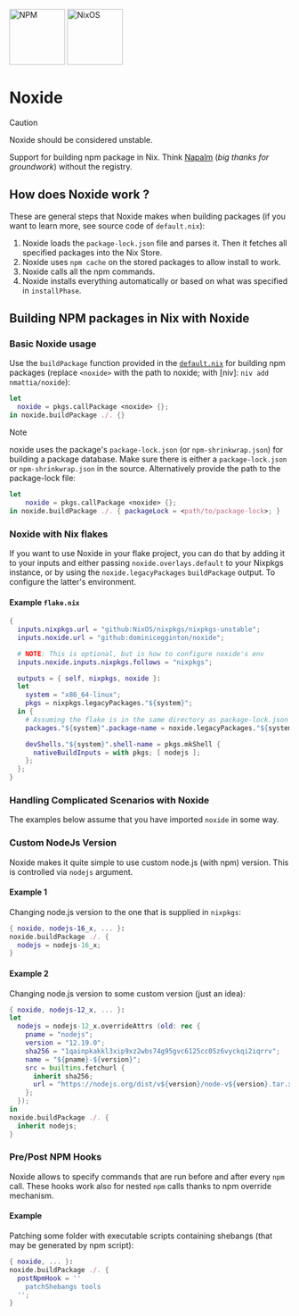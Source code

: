 [<img src="https://avatars.githubusercontent.com/u/6078720?s=200&v=4" width="100" alt="NPM">](https://npmjs.com)
[<img src="https://nixos.org/logo/nixos-logo-only-hires.png" width="100" alt="NixOS">](https://nixos.org)

# Noxide

> [!CAUTION]
>
> Noxide should be considered unstable.

Support for building npm package in Nix. Think [Napalm](https://github.com/nix-community/napalm) (_big thanks for groundwork_) without the registry.

## How does Noxide work ?

These are general steps that Noxide makes when building packages (if you want to learn more, see source code of `default.nix`):

1. Noxide loads the `package-lock.json` file and parses it. Then it fetches all specified packages into the Nix Store.
2. Noxide uses `npm cache` on the stored packages to allow install to work.
3. Noxide calls all the npm commands.
4. Noxide installs everything automatically or based on what was specified in `installPhase`.

## Building NPM packages in Nix with Noxide

### Basic Noxide usage

Use the `buildPackage` function provided in the [`default.nix`](./default.nix)
for building npm packages (replace `<noxide>` with the path to noxide;
with [niv]: `niv add nmattia/noxide`):

``` nix
let
  noxide = pkgs.callPackage <noxide> {};
in noxide.buildPackage ./. {}
```

> [!NOTE]
> noxide uses the package's `package-lock.json` (or `npm-shrinkwrap.json`) for building a package database.
> Make sure there is either a `package-lock.json` or `npm-shrinkwrap.json` in the source.
> Alternatively provide the path to the package-lock file:

``` nix
let
    noxide = pkgs.callPackage <noxide> {};
in noxide.buildPackage ./. { packageLock = <path/to/package-lock>; }
```

### Noxide with Nix flakes

If you want to use Noxide in your flake project, you can do that by adding it to your inputs and either passing `noxide.overlays.default` to your Nixpkgs instance, or by using the `noxide.legacyPackages` `buildPackage` output. To configure the latter's environment.

#### Example `flake.nix`

```nix
{
  inputs.nixpkgs.url = "github:NixOS/nixpkgs/nixpkgs-unstable";
  inputs.noxide.url = "github:dominicegginton/noxide";

  # NOTE: This is optional, but is how to configure noxide's env
  inputs.noxide.inputs.nixpkgs.follows = "nixpkgs";

  outputs = { self, nixpkgs, noxide }:
  let
    system = "x86_64-linux";
    pkgs = nixpkgs.legacyPackages."${system}";
  in {
    # Assuming the flake is in the same directory as package-lock.json
    packages."${system}".package-name = noxide.legacyPackages."${system}".buildPackage ./. { };

    devShells."${system}".shell-name = pkgs.mkShell {
      nativeBuildInputs = with pkgs; [ nodejs ];
    };
  };
}
```

### Handling Complicated Scenarios with Noxide

The examples below assume that you have imported `noxide` in some way.

### Custom NodeJs Version

Noxide makes it quite simple to use custom node.js (with npm) version.
This is controlled via `nodejs` argument.

#### Example 1

Changing node.js version to the one that is supplied in `nixpkgs`:

```nix
{ noxide, nodejs-16_x, ... }:
noxide.buildPackage ./. {
  nodejs = nodejs-16_x;
}
```

#### Example 2

Changing node.js version to some custom version (just an idea):

```nix
{ noxide, nodejs-12_x, ... }:
let
  nodejs = nodejs-12_x.overrideAttrs (old: rec {
    pname = "nodejs";
	version = "12.19.0";
    sha256 = "1qainpkakkl3xip9xz2wbs74g95gvc6125cc05z6vyckqi2iqrrv";
    name = "${pname}-${version}";
    src = builtins.fetchurl {
      inherit sha256;
      url = "https://nodejs.org/dist/v${version}/node-v${version}.tar.xz";
	};
  });
in
noxide.buildPackage ./. {
  inherit nodejs;
}
```

### Pre/Post NPM Hooks

Noxide allows to specify commands that are run before and after every `npm` call.
These hooks work also for nested `npm` calls thanks to npm override mechanism.

#### Example

Patching some folder with executable scripts containing shebangs (that may be generated by npm script):

```nix
{ noxide, ... }:
noxide.buildPackage ./. {
  postNpmHook = ''
    patchShebangs tools
  '';
}
```

